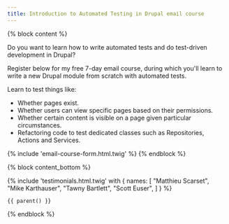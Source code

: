 ```yaml
---
title: Introduction to Automated Testing in Drupal email course
---
```


{% block content %}

Do you want to learn how to write automated tests and do test-driven development in Drupal?

Register below for my free 7-day email course, during which you'll learn to write a new Drupal module from scratch with automated tests.

Learn to test things like:

* Whether pages exist.
* Whether users can view specific pages based on their permissions.
* Whether certain content is visible on a page given particular circumstances.
* Refactoring code to test dedicated classes such as Repositories, Actions and Services.

{% include 'email-course-form.html.twig' %}
{% endblock %}

{% block content_bottom %}
  <div class="space-y-12">
   {% include 'testimonials.html.twig' with {
    names: [
      "Matthieu Scarset",
      "Mike Karthauser",
      "Tawny Bartlett",
      "Scott Euser",
      ]
    } %}

    {{ parent() }}
  </div>
{% endblock %}
